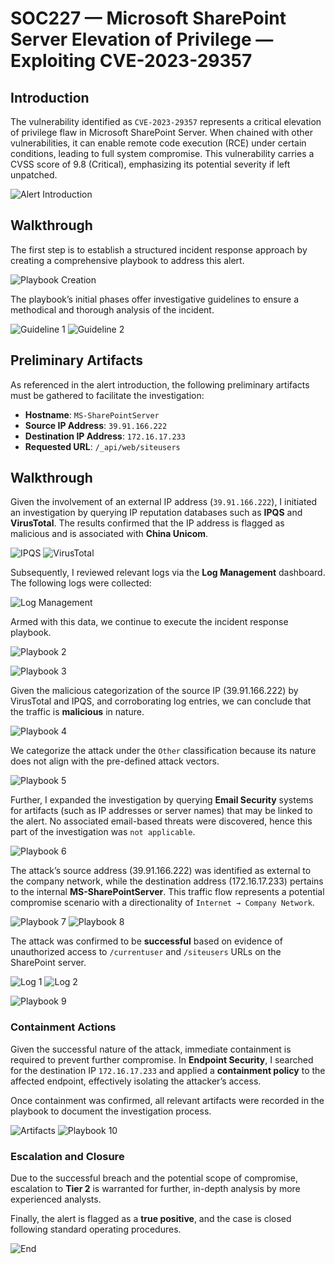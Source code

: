 # SOC227 — Microsoft SharePoint Server Elevation of Privilege — Exploiting CVE-2023-29357

## Introduction
The vulnerability identified as `CVE-2023-29357` represents a critical elevation of privilege flaw in Microsoft SharePoint Server. When chained with other vulnerabilities, it can enable remote code execution (RCE) under certain conditions, leading to full system compromise. This vulnerability carries a CVSS score of 9.8 (Critical), emphasizing its potential severity if left unpatched.

![Alert Introduction](assets/intro.png)

## Walkthrough

The first step is to establish a structured incident response approach by creating a comprehensive playbook to address this alert.

![Playbook Creation](assets/playbook.png)

The playbook’s initial phases offer investigative guidelines to ensure a methodical and thorough analysis of the incident.

![Guideline 1](assets/guideline1.png)
![Guideline 2](assets/guideline2.png)

## Preliminary Artifacts

As referenced in the alert introduction, the following preliminary artifacts must be gathered to facilitate the investigation:
- **Hostname**: `MS-SharePointServer`
- **Source IP Address**: `39.91.166.222`
- **Destination IP Address**: `172.16.17.233`
- **Requested URL**: `/_api/web/siteusers`

## Walkthrough

Given the involvement of an external IP address (`39.91.166.222`), I initiated an investigation by querying IP reputation databases such as **IPQS** and **VirusTotal**. The results confirmed that the IP address is flagged as malicious and is associated with **China Unicom**.

![IPQS](assets/ipqs.png)
![VirusTotal](assets/virustotal.png)

Subsequently, I reviewed relevant logs via the **Log Management** dashboard. The following logs were collected:

![Log Management](assets/log_manag.png)

Armed with this data, we continue to execute the incident response playbook.

![Playbook 2](assets/playbook2.png)

![Playbook 3](assets/playbook3.png)

Given the malicious categorization of the source IP (39.91.166.222) by VirusTotal and IPQS, and corroborating log entries, we can conclude that the traffic is **malicious** in nature.

![Playbook 4](assets/playbook4.png)

We categorize the attack under the `Other` classification because its nature does not align with the pre-defined attack vectors.

![Playbook 5](assets/playbook5.png)

Further, I expanded the investigation by querying **Email Security** systems for artifacts (such as IP addresses or server names) that may be linked to the alert. No associated email-based threats were discovered, hence this part of the investigation was `not applicable`.

![Playbook 6](assets/playbook6.png)

The attack’s source address (39.91.166.222) was identified as external to the company network, while the destination address (172.16.17.233) pertains to the internal **MS-SharePointServer**. This traffic flow represents a potential compromise scenario with a directionality of `Internet → Company Network`.

![Playbook 7](assets/playbook7.png)
![Playbook 8](assets/playbook8.png)

The attack was confirmed to be **successful** based on evidence of unauthorized access to `/currentuser` and `/siteusers` URLs on the SharePoint server.

![Log 1](assets/log1.png)
![Log 2](assets/log2.png)

![Playbook 9](assets/playbook9.png)

### Containment Actions

Given the successful nature of the attack, immediate containment is required to prevent further compromise. In **Endpoint Security**, I searched for the destination IP `172.16.17.233` and applied a **containment policy** to the affected endpoint, effectively isolating the attacker’s access.

Once containment was confirmed, all relevant artifacts were recorded in the playbook to document the investigation process.

![Artifacts](assets/artifacts.png)
![Playbook 10](assets/playbook10.png)

### Escalation and Closure

Due to the successful breach and the potential scope of compromise, escalation to **Tier 2** is warranted for further, in-depth analysis by more experienced analysts.

Finally, the alert is flagged as a **true positive**, and the case is closed following standard operating procedures.

![End](assets/end.png)
